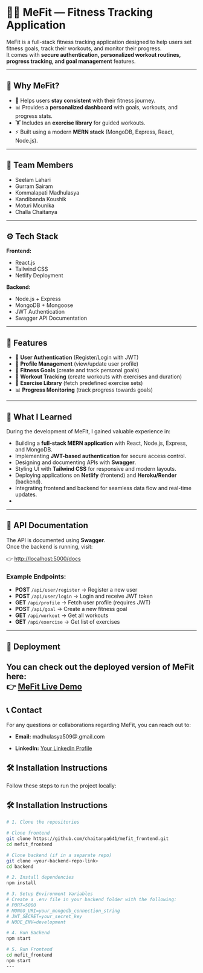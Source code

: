# 🏋️‍♂️ MeFit — Fitness Tracking Application

MeFit is a full-stack fitness tracking application designed to help users set fitness goals, track their workouts, and monitor their progress.  
It comes with **secure authentication, personalized workout routines, progress tracking, and goal management** features.

--- 
## 🌟 Why MeFit?

- 💪 Helps users **stay consistent** with their fitness journey.  
- 📊 Provides a **personalized dashboard** with goals, workouts, and progress stats.  
- 🏋️ Includes an **exercise library** for guided workouts.  
- ⚡ Built using a modern **MERN stack** (MongoDB, Express, React, Node.js).  
---

## 👥 Team Members
- Seelam Lahari  
- Gurram Sairam  
- Kommalapati Madhulasya  
- Kandibanda Koushik  
- Moturi Mounika  
- Challa Chaitanya  

---

## ⚙️ Tech Stack
**Frontend:**
- React.js  
- Tailwind CSS  
- Netlify Deployment  

**Backend:**
- Node.js + Express  
- MongoDB + Mongoose  
- JWT Authentication  
- Swagger API Documentation  

---

## 📖 Features
- 🔐 **User Authentication** (Register/Login with JWT)  
- 👤 **Profile Management** (view/update user profile)  
- 🎯 **Fitness Goals** (create and track personal goals)  
- 🏃 **Workout Tracking** (create workouts with exercises and duration)  
- 💪 **Exercise Library** (fetch predefined exercise sets)  
- 📊 **Progress Monitoring** (track progress towards goals)  

---
## 🧠 What I Learned

During the development of MeFit, I gained valuable experience in:

- Building a **full-stack MERN application** with React, Node.js, Express, and MongoDB.  
- Implementing **JWT-based authentication** for secure access control.  
- Designing and documenting APIs with **Swagger**.  
- Styling UI with **Tailwind CSS** for responsive and modern layouts.  
- Deploying applications on **Netlify** (frontend) and **Heroku/Render** (backend).  
- Integrating frontend and backend for seamless data flow and real-time updates.
- 
---
## 📑 API Documentation

The API is documented using **Swagger**.  
Once the backend is running, visit:

👉 [http://localhost:5000/docs](http://localhost:5000/docs)

### Example Endpoints:
- **POST** `/api/user/register` → Register a new user  
- **POST** `/api/user/login` → Login and receive JWT token  
- **GET** `/api/profile` → Fetch user profile (requires JWT)  
- **POST** `/api/goal` → Create a new fitness goal  
- **GET** `/api/workout` → Get all workouts  
- **GET** `/api/exercise` → Get list of exercises

 ---
## 🚀 Deployment

You can check out the deployed version of MeFit here:  
👉 [MeFit Live Demo](https://precious-stardust-7a08e7.netlify.app/)
---

## 📞 Contact

For any questions or collaborations regarding MeFit, you can reach out to:

- **Email:** madhulasya509@.gmail.com  
 
- **LinkedIn:** [Your LinkedIn Profile](www.linkedin.com/in/madhu-lasya-kommalapati-403229347)

## 🛠️ Installation Instructions

Follow these steps to run the project locally:

## 🛠️ Installation Instructions

```bash
# 1. Clone the repositories

# Clone frontend
git clone https://github.com/chaitanya641/mefit_frontend.git
cd mefit_frontend

# Clone backend (if in a separate repo)
git clone <your-backend-repo-link>
cd backend

# 2. Install dependencies
npm install

# 3. Setup Environment Variables
# Create a .env file in your backend folder with the following:
# PORT=5000
# MONGO_URI=your_mongodb_connection_string
# JWT_SECRET=your_secret_key
# NODE_ENV=development

# 4. Run Backend
npm start

# 5. Run Frontend
cd mefit_frontend
npm start
---


